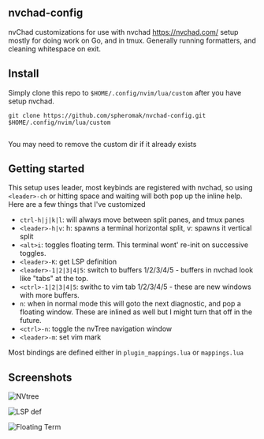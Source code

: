 ## nvchad-config
nvChad customizations for use with nvchad  https://nvchad.com/ setup mostly for doing work on Go, and in tmux. Generally running formatters, and cleaning whitespace on exit.

## Install
Simply clone this repo to  `$HOME/.config/nvim/lua/custom` after you have setup nvchad.

```
git clone https://github.com/spheromak/nvchad-config.git $HOME/.config/nvim/lua/custom


```
You may need to remove the custom dir if it already exists

## Getting started
This setup uses  <space> leader, most keybinds are registered with nvchad, so using `<leader>-ch` or hitting space and waiting will both pop up  the inline help. Here are a few things that I've customized

- `ctrl-h|j|k|l`: will always move between split panes, and tmux panes
- `<leader>-h|v`: h: spawns a terminal horizontal split, v: spawns it vertical split
- `<alt>i`: toggles floating term. This terminal wont' re-init on successive toggles.
- `<leader>-K`: get LSP definition
- `<leader>-1|2|3|4|5`: switch to buffers 1/2/3/4/5 - buffers in nvchad look like "tabs" at the top.
- `<ctrl>-1|2|3|4|5`:  swithc to vim tab 1/2/3/4/5  - these are new windows with more buffers.
- `n`: when in normal mode this will goto the next diagnostic, and pop a floating window. These are inlined as well but I might turn that off in the future.
- `<ctrl>-n`: toggle the nvTree navigation window
- `<leader>-m`: set vim mark

Most bindings are defined either in `plugin_mappings.lua` or `mappings.lua`

## Screenshots
![NVtree](https://github.com/spheromak/nvchad-config/assets/48340/fc862852-4af8-45f6-8a02-b8d805f1fa7f)

![LSP def](https://github.com/spheromak/nvchad-config/assets/48340/cd2d7ca9-02e5-49e5-9914-b25df8be122c)

![Floating Term](https://github.com/spheromak/nvchad-config/assets/48340/a92effd2-b346-44a9-af72-9f196e83ee4c)
